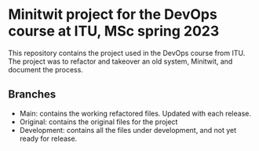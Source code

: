 # Minitwit project for the DevOps course at ITU, MSc spring 2023
This repository contains the project used in the DevOps course from ITU.
The project was to refactor and takeover an old system, Minitwit, and document the process.

## Branches
- Main: contains the working refactored files. Updated with each release.
- Original: contains the original files for the project
- Development: contains all the files under development, and not yet ready for release.

